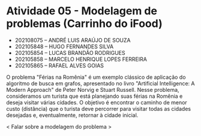 # Atividade 05 - Modelagem de problemas (Carrinho do iFood)
- 202108075 – ANDRÉ LUIS ARAÚJO DE SOUZA<br>
- 202105848 – HUGO FERNANDES SILVA<br>
- 202105854 – LUCAS BRANDÃO RODRIGUES<br>
- 202105858 – MARCELO HENRIQUE LOPES FERREIRA<br>
- 202105865 – RAFAEL ALVES GOIAS<br>

O problema "Férias na Romênia" é um exemplo clássico de aplicação do algoritmo de busca em grafos, apresentado no livro "Artificial Intelligence: A Modern Approach" de Peter Norvig e Stuart Russell.
Nesse problema, consideramos um turista que está planejando suas férias na Romênia e deseja visitar várias cidades. O objetivo é encontrar o caminho de menor custo (distância) que o turista deve percorrer para visitar todas as cidades desejadas e, eventualmente, retornar à cidade inicial.

< Falar sobre a modelagem do problema >
